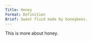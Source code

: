 ```yaml
---
Title: Honey
Format: Definition
Brief: Sweet fluid made by honeybees.
---
```

This is more about honey.
